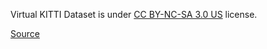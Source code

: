 Virtual KITTI Dataset is under [CC BY-NC-SA 3.0 US](https://creativecommons.org/licenses/by-nc-sa/3.0/) license.

[Source](https://europe.naverlabs.com/research/computer-vision/proxy-virtual-worlds-vkitti-1/)